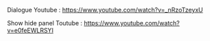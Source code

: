 Dialogue
Youtube : https://www.youtube.com/watch?v=_nRzoTzeyxU

Show hide panel
Toutube : https://www.youtube.com/watch?v=e0feEWLRSYI
